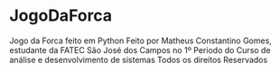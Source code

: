 # JogoDaForca
Jogo da Forca feito em Python
Feito por Matheus Constantino Gomes, estudante da FATEC São José dos Campos no 1º Periodo do Curso de análise e desenvolvimento de sistemas
Todos os direitos Reservados
